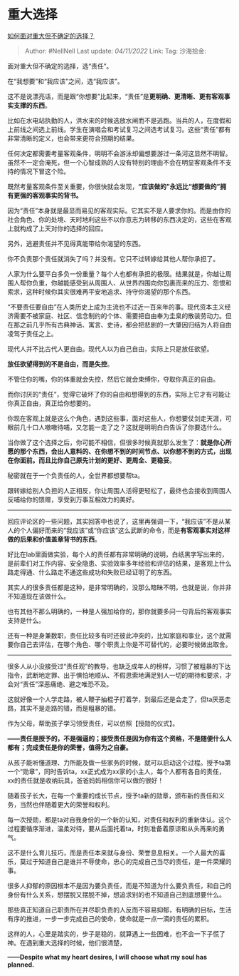# 重大选择
[如何面对重大但不确定的选择？](https://www.zhihu.com/question/548623627/answer/2736433527)

> Author: #NellNell
> Last update: *04/11/2022*
> Link:
> Tag:
> 沙海拾金:

面对重大但不确定的选择，选“责任”。

在“我想要”和“我应该”之间，选“我应该”。

这不是说漂亮话，而是跟“你想要”比起来，“责任”是**更明确、更清晰、更有客观事实支撑的东西**。

比如在水电站执勤的人，洪水来的时候选放水闸而不是逃跑。当兵的人，在度假和上前线之间选上前线。学生在演唱会和考试复习之间选考试复习。这些“责任”都有非常清晰的定义，也会带来更符合预期的结果。

任何决定都需要考量客观条件，明明不会游泳却偏想要游过一条河这显然不明智。虽然不一定会淹死，但一个心智成熟的人没有特别的理由不会在明显客观条件不支持的情况下冒这个险。

既然考量客观条件至关重要，你很快就会发现，**“应该做的”永远比“想要做的”拥有更强的客观事实的背书。**

因为“责任”本身就是最显而易见的客观实际。它其实不是人要求你的。而是由你的社会角色、你的处境、天时地利这些不以你意志为转移的东西决定的，这些在客观上就构成了上天对你的选择的回应。

另外，逃避责任并不见得真能带给你渴望的东西。

你不负责那个责任就消失了吗？并没有。它只不过转嫁给其他人帮你承担了。

人家为什么要平白多负一份重量？每个人也都有承担的极限。结果就是，你越让周围人帮你负重，你越能感受到从周围人、从世界四围向你包裹而来的压力、怨恨和索求，这种时候你其实很难再平安地追求、持守你渴望的那个东西。

“不要责任要自由”在人类历史上成为主流也不过近一百来年的事。现代资本主义经济需要不被家庭、社区、信念制约的个体、需要把自由奉为圭臬的散装劳动力。但在那之前几乎所有古典神话、寓言、史诗，都会把悲剧的一大肇因归结为人将自由凌驾于责任之上。

现代人并不比古代人更自由。现代人以为自己自由，实际上只是放任欲望。

**放任欲望得到的不是自由，而是失控**。

不管住你的嘴，你的体重就会失控，然后它就会束缚你，夺取你真正的自由。

而你讨厌的“责任”，觉得它破坏了你的自由和想得到的东西，实际上它才有可能让你真正自由，真正给你想要的。

你现在客观上就是这么个角色，遇到这些事，面对这些人，你想要仗剑走天涯，可眼前几十口人嗷嗷待哺，又怎能一走了之？这就是明明白白告诉了你要选什么。

当你做了这个选择之后，你可能不相信，但很多时候真就那么发生了：**就是你心所愿的那个东西，会出人意料的、在你想不到的时间节点、以你想不到的方式，出现在你面前。而且比你自己原先计划的更好、更周全、更稳妥**。

秘密就在于一个负责任的人，全世界都想要帮ta。

跟转嫁给别人负担的人正相反，你让周围人活得更轻松了，最终也会接收到周围人反哺给你的馈赠，享受到万事互相效力的美好。

---

回应评论区的一些问题，其实回答中也说了，这里再强调一下，“我应该”不是从某人的个人偏好而来的“我应该”或“你应该”这么武断的命令，而是**有客观事实对这样做的后果和价值盖章背书的东西**。

好比在lab里面做实验，每个人的责任都有非常明确的说明，白纸黑字写出来的，是前辈们对工作内容、安全隐患、实验效率多年经验和评估的结果，是客观上什么路走得通、什么路走不通这些成功和失败已经证明了的东西。

其实人的很多责任都是这种，是非常明确的，没那么暗昧不明，也就是说，你并非不知道现在该做什么。

也有其他不那么明确的，一种是人强加给你的，那你就要多问一句背后的客观事实支持是什么。

还有一种是身兼数职，责任比较多有时还彼此冲突的，比如家庭和事业，这个就需要你自己去评估，在哪个角色、哪个职责上你是不可替代的，必要时候做出取舍。

---

很多人从小没接受过“责任观”的教导，也缺乏成年人的榜样，习惯了被粗暴的下达指令，武断地定罪、出于惧怕地顺从、不假思索地满足别人一切的期待和要求，才会对“责任”深恶痛绝、避之唯恐不及。

这就好像一个人学走路，被人鞭子抽棍子打着学，到最后还是会走了，但ta厌恶走路，其实不是走路的错，而是粗暴的错。

作为父母，帮助孩子学习领受责任，可以仿照【授勋的仪式】。

**——责任是授予的，不是强逼的；接受责任是因为你有这个资格，不是随便什么人都有；完成责任是你的荣誉，值得为之自豪。**

从孩子能听懂道理、力所能及做一些家务的时候，就可以启动这个过程。授予ta第一个“勋章”，同时告诉ta，xx正式成为xx家的小主人，每个人都有各自的责任，xx的责任就是收纳玩具，爸爸妈妈相信你可以做的很好！

随着孩子长大，在每一个重要的成长节点，授予ta新的勋章，颁布新的责任和义务，当然也伴随着更大的荣誉和权利。

每一次授勋，都是ta对自我身份的一个新的认知，对责任和权利的重新体认。这个过程要循序渐进，温柔对待，要从后面托着ta，时刻准备着原谅和从头再来的勇气。

这不是什么育儿技巧，而是责任本来就与身份、荣誉息息相关。一个人最大的喜乐，莫过于知道自己是谁并不辱使命，忠心的完成自己当尽的责任，是一件荣耀的事。

很多人抑郁的原因根本不是因为要负责任，而是不知道为什么要负责任，和自己的身份有什么关系，想摆脱又摆脱不掉，想追求别的也不知道自己到底想要什么。

那些真正知道自己职责所在并尽职负责的人反而不容易抑郁，有明确的目标，生活有序的推进，一步一步完成自己的使命，使命就是一点一滴的责任的累积。

这样的人，心里是踏实的，步子是稳的，就算遇上一些困难，也不会一下子慌了神。在遇到重大选择的时候，他们很清楚，

**——Despite what my heart desires, I will choose what my soul has planned.**
